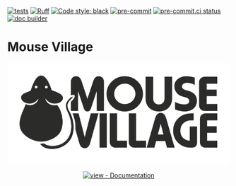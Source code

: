 [![tests](https://github.com/BrainCircuitsBehaviorLab/village/actions/workflows/test_and_deploy.yml/badge.svg)](https://github.com/BrainCircuitsBehaviorLab/village/actions/workflows/test_and_deploy.yml)
[![Ruff](https://img.shields.io/endpoint?url=https://raw.githubusercontent.com/astral-sh/ruff/main/assets/badge/v2.json)](https://github.com/charliermarsh/ruff)
[![Code style: black](https://img.shields.io/badge/code%20style-black-000000.svg)](https://github.com/python/black)
[![pre-commit](https://img.shields.io/badge/pre--commit-enabled-brightgreen?logo=pre-commit&logoColor=white)](https://github.com/pre-commit/pre-commit)
[![pre-commit.ci status](https://results.pre-commit.ci/badge/github/BrainCircuitsBehaviorLab/village/main.svg)](https://results.pre-commit.ci/latest/github/BrainCircuitsBehaviorLab/village/main)
[![doc builder](https://github.com/BrainCircuitsBehaviorLab/village/actions/workflows/docs_build_and_deploy.yml/badge.svg)](https://github.com/BrainCircuitsBehaviorLab/village/actions/workflows/docs_build_and_deploy.yml)


# Mouse Village
![Alt text](./resources/mouse_village.png)

<div align="center">

[![view - Documentation](https://img.shields.io/badge/view-Documentation-blue?style=for-the-badge)](https://braincircuitsbehaviorlab.github.io/village/)

</div>
